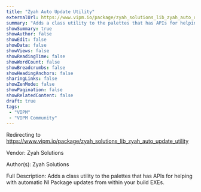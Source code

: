 ```yaml
---
title: "Zyah Auto Update Utility"
externalUrl: https://www.vipm.io/package/zyah_solutions_lib_zyah_auto_update_utility
summary: "Adds a class utility to the palettes that has APIs for helping with automatic NI Package updates from within your build EXEs.."
showSummary: true
showAuthor: false
showEdit: false
showData: false
showViews: false
showReadingTime: false
showWordCount: false
showBreadcrumbs: false
showHeadingAnchors: false
sharingLinks: false
showZenMode: false
showPagination: false
showRelatedContent: false
draft: true
tags:
 - "VIPM"
 - "VIPM Community"
---
```


Redirecting to https://www.vipm.io/package/zyah_solutions_lib_zyah_auto_update_utility

Vendor: Zyah Solutions

Author(s): Zyah Solutions
 
Full Description:
Adds a class utility to the palettes that has APIs for helping with automatic NI Package updates from within your build EXEs.